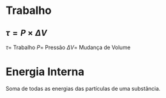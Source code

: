 
# Trabalho
## $\tau = P \times \Delta V$
$\tau =$ Trabalho
$P =$ Pressão
$\Delta V =$ Mudança de Volume

# Energia Interna
Soma de todas as energias das partículas de uma substância.